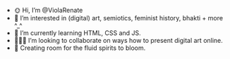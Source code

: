 - 🌞 Hi, I’m @ViolaRenate
- 🦋 I’m interested in (digital) art, semiotics, feminist history, bhakti + more ^_^   
- 🐣 I’m currently learning HTML, CSS and JS.
- 🙆🏻‍♀️ I’m looking to collaborate on ways how to present digital art online. 
- 🌸 Creating room for the fluid spirits to bloom.

<!---
ViolaRenate/ViolaRenate is a ✨ special ✨ repository because its `README.md` (this file) appears on your GitHub profile.
You can click the Preview link to take a look at your changes.
--->

